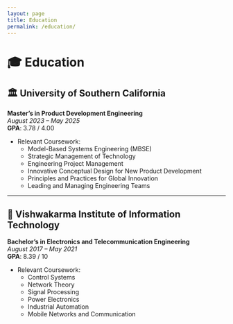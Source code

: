 ```yaml
---
layout: page
title: Education
permalink: /education/
---
```


# 🎓 Education

## 🏛️ University of Southern California
**Master’s in Product Development Engineering**  
*August 2023 – May 2025*  
**GPA**: 3.78 / 4.00  
- Relevant Coursework:
  - Model-Based Systems Engineering (MBSE)
  - Strategic Management of Technology
  - Engineering Project Management
  - Innovative Conceptual Design for New Product Development
  - Principles and Practices for Global Innovation
  - Leading and Managing Engineering Teams

---

## 🏫 Vishwakarma Institute of Information Technology
**Bachelor’s in Electronics and Telecommunication Engineering**  
*August 2017 – May 2021*  
**GPA**: 8.39 / 10  
- Relevant Coursework:
  - Control Systems
  - Network Theory
  - Signal Processing
  - Power Electronics
  - Industrial Automation
  - Mobile Networks and Communication
